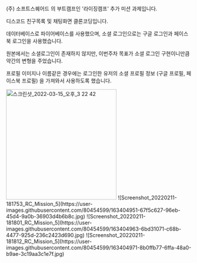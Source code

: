 (주) 소프트스퀘어드 의 부트캠프인 '라이징캠프' 추가 미션 과제입니다.

디스코드 친구목록 및 채팅화면 클론코딩입니다.

데이터베이스로 파이어베이스를 사용했으며, 소셜 로그인으로는 구글 로그인과 페이스북 로그인을 사용했습니다.

원본에서는 소셜로그인이 존재하지 않지만, 이번주차 목표가 소셜 로그인 구현이니만큼 약간의 변형을 주었습니다.

프로필 이미지나 이름같은 경우에는 로그인한 유저의 소셜 프로필 정보 (구글 프로필, 페이스북 프로필) 을 가져와서 사용하도록 했습니다.

<img width="300" alt="스크린샷_2022-03-15_오후_3 22 42" src="https://user-images.githubusercontent.com/80454599/163404923-e854794e-f5b9-40f4-ad42-db6ab7debe60.png">
![Screenshot_20220211-181753_RC_Mission_5](https://user-images.githubusercontent.com/80454599/163404951-67f5c627-96eb-45d4-9a0b-36903d4b6b8c.jpg)
![Screenshot_20220211-181801_RC_Mission_5](https://user-images.githubusercontent.com/80454599/163404963-6bd31071-c68b-4477-925d-236c2423d690.jpg)
![Screenshot_20220211-181812_RC_Mission_5](https://user-images.githubusercontent.com/80454599/163404971-8b0ffb77-6ffa-48a0-b9ae-3c19aa3c1e7f.jpg)
